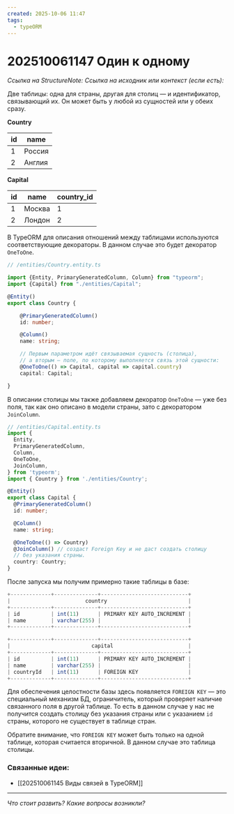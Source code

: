 ```yaml
---
created: 2025-10-06 11:47
tags:
  - typeORM
---
```

# 202510061147 Один к одному

*Ссылка на StructureNote:*
*Ссылка на исходник или контекст (если есть):* 

 Две таблицы: одна для страны, другая для столиц — и идентификатор, связывающий их. Он может быть у любой из сущностей или у обеих сразу.

 **Country**

|id|name|
|---|---|
|1|Россия|
|2|Англия|

**Capital**

|id|name|country_id|
|---|---|---|
|1|Москва|1|
|2|Лондон|2|

В TypeORM для описания отношений между таблицами используются соответствующие декораторы. В данном случае это будет декоратор `OneToOne`.

```ts
// /entities/Country.entity.ts

import {Entity, PrimaryGeneratedColumn, Column} from "typeorm";
import {Capital} from "./entities/Capital";

@Entity()
export class Country {

    @PrimaryGeneratedColumn()
    id: number;

    @Column()
    name: string;

    // Первым параметром идёт связываемая сущность (столица),
    // а вторым — поле, по которому выполняется связь этой сущности:
    @OneToOne(() => Capital, capital => capital.country)
    capital: Capital;

}
```

В описании столицы мы также добавляем декоратор `OneToOne` — уже без поля, так как оно описано в модели страны, зато с декоратором `JoinColumn`.

```ts
// /entities/Capital.entity.ts
import {
  Entity,
  PrimaryGeneratedColumn,
  Column,
  OneToOne,
  JoinColumn,
} from 'typeorm';
import { Country } from './entities/Country';

@Entity()
export class Capital {
  @PrimaryGeneratedColumn()
  id: number;

  @Column()
  name: string;

  @OneToOne(() => Country)
  @JoinColumn() // создаст Foreign Key и не даст создать столицу
  // без указания страны.
  country: Country;
}
```

После запуска мы получим примерно такие таблицы в базе:

```ts
+-------------+--------------+----------------------------+
|                        country                          |
+-------------+--------------+----------------------------+
| id          | int(11)      | PRIMARY KEY AUTO_INCREMENT |
| name        | varchar(255) |                            |
+-------------+--------------+----------------------------+

+-------------+--------------+----------------------------+
|                          capital                        |
+-------------+--------------+----------------------------+
| id          | int(11)      | PRIMARY KEY AUTO_INCREMENT |
| name        | varchar(255) |                            |
| countryId   | int(11)      | FOREIGN KEY                |
+-------------+--------------+----------------------------+
```

Для обеспечения целостности базы здесь появляется `FOREIGN KEY` — это специальный механизм БД, ограничитель, который проверяет наличие связанного поля в другой таблице. То есть в данном случае у нас не получится создать столицу без указания страны или с указанием `id` страны, которого не существует в таблице стран.

Обратите внимание, что `FOREIGN KEY` может быть только на одной таблице, которая считается вторичной. В данном случае это таблица столицы.

### Связанные идеи:

* [[202510061145 Виды связей в TypeORM]]
---

*Что стоит развить? Какие вопросы возникли?*
